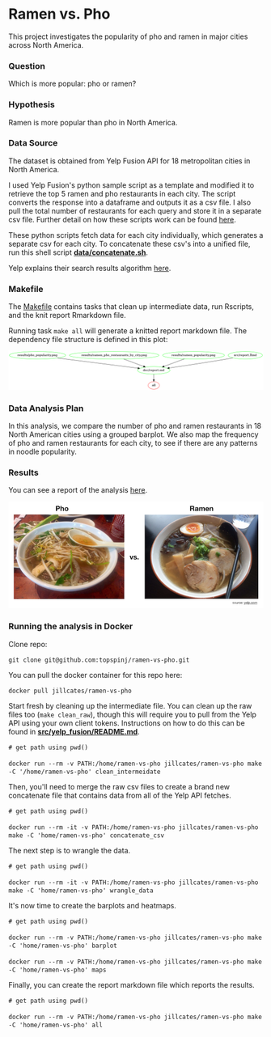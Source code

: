 # Ramen vs. Pho

This project investigates the popularity of pho and ramen in major cities across North America.

### Question

Which is more popular: pho or ramen? 

### Hypothesis 

Ramen is more popular than pho in North America. 


### Data Source

The dataset is obtained from Yelp Fusion API for 18 metropolitan cities in North America. 

I used Yelp Fusion's python sample script as a template and modified it to retrieve the top 5 ramen and pho restaurants in each city. The script converts the response into a dataframe and outputs it as a csv file. I also pull the total number of restaurants for each query and store it in a separate csv file. Further detail on how these scripts work can be found [here](src/yelp_fusion/README.md).

These python scripts fetch data for each city individually, which generates a separate csv for each city. To concatenate these csv's into a unified file, run this shell script [**data/concatenate.sh**](data/concatenate.sh). 

Yelp explains their search results algorithm [here](https://www.yelp-support.com/article/How-does-Yelp-decide-which-reviews-to-feature-in-search-results?l=en_US).


### Makefile

The [Makefile](Makefile) contains tasks that clean up intermediate data, run Rscripts, and the knit report Rmarkdown file. 

Running task `make all` will generate a knitted report markdown file. The dependency file structure is defined in this plot:

![](Makefile.png)


### Data Analysis Plan 

In this analysis, we compare the number of pho and ramen restaurants in 18 North American cities using a grouped barplot. We also map the frequency of pho and ramen restaurants for each city, to see if there are any patterns in noodle popularity. 


### Results

You can see a report of the analysis [here](doc/report.md).

![](data/battle-of-pho-vs-ramen.png)


### Running the analysis in Docker

Clone repo:

```
git clone git@github.com:topspinj/ramen-vs-pho.git
```

You can pull the docker container for this repo here:

```
docker pull jillcates/ramen-vs-pho
```

Start fresh by cleaning up the intermediate file. You can clean up the raw files too (`make clean_raw`), though this will require you to pull from the Yelp API using your own client tokens. Instructions on how to do this can be found in [**src/yelp_fusion/README.md**](src/yelp_fusion/README.md).

```
# get path using pwd()

docker run --rm -v PATH:/home/ramen-vs-pho jillcates/ramen-vs-pho make -C '/home/ramen-vs-pho' clean_intermeidate
```

Then, you'll need to merge the raw csv files to create a brand new concatenate file that contains data from all of the Yelp API fetches.

```
# get path using pwd()

docker run --rm -it -v PATH:/home/ramen-vs-pho jillcates/ramen-vs-pho make -C 'home/ramen-vs-pho' concatenate_csv
```

The next step is to wrangle the data.

```
# get path using pwd()

docker run --rm -it -v PATH:/home/ramen-vs-pho jillcates/ramen-vs-pho make -C 'home/ramen-vs-pho' wrangle_data
```

It's now time to create the barplots and heatmaps.

```
# get path using pwd()

docker run --rm -v PATH:/home/ramen-vs-pho jillcates/ramen-vs-pho make -C 'home/ramen-vs-pho' barplot

docker run --rm -v PATH:/home/ramen-vs-pho jillcates/ramen-vs-pho make -C 'home/ramen-vs-pho' maps
```

Finally, you can create the report markdown file which reports the results. 

```
# get path using pwd()

docker run --rm -v PATH:/home/ramen-vs-pho jillcates/ramen-vs-pho make -C 'home/ramen-vs-pho' all
```
